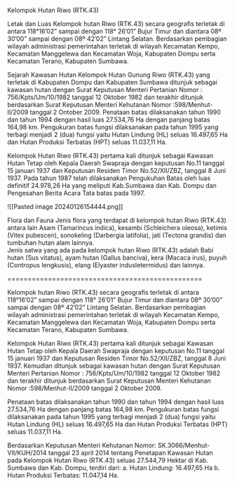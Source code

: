 Kelompok Hutan Riwo (RTK.43)

Letak dan Luas
Kelompok hutan Riwo (RTK.43) secara geografis terletak di antara 118°16’02” sampai dengan 118° 26’01” Bujur Timur dan diantara 08º 30’00” sampai dengan 08º 42’02” Lintang Selatan. Berdasarkan pembagian wilayah administrasi pemerintahan terletak di wilayah Kecamatan Kempo, Kecamatan Manggelewa dan Kecamatan Woja, Kabupaten Dompu serta Kecamatan Terano, Kabupaten Sumbawa.

Sejarah Kawasan Hutan
Kelompok Hutan Gunung Riwo (RTK.43) yang terletak di Kabupaten Dompu dan Kabupaten Sumbawa ditunjuk sebagai kawasan hutan dengan Surat Keputusan Menteri Pertanian Nomor : 756/Kpts/Um/10/1982 tanggal 12 Oktober 1982 dan terakhir ditunjuk berdasarkan Surat Keputusan Menteri Kehutanan Nomor :598/Menhut-II/2009 tanggal 2 Ontober 2009. Penataan batas dilaksanakan tahun 1990 dan tahun 1994 dengan hasil luas 27.534,76 Ha dengan panjang batas 164,98 km. Pengukuran batas fungsi dilaksanakan pada tahun 1995  yang terbagi menjadi 2 (dua) fungsi yaitu Hutan Lindung (HL) seluas 16.497,65 Ha dan Hutan Produksi Terbatas (HPT) seluas 11.037,11 Ha. 

Kelompok Hutan Riwo (RTK.43) pertama kali  ditunjuk sebagai Kawasan Hutan Tetap oleh Kepala Daerah Swapraja dengan keputusan No.11 tanggal 15 januari 1937 dan Keputusan Residen Timor No.52/XII/ZBZ, tanggal 8 Juni 1937. Pada tahun 1987 telah dilaksanakan Pengukuhan Batas oleh  luas definitif  24.978,26 Ha yang meliputi Kab.Sumbawa dan Kab. Dompu dan Pengesahan Berita Acara Tata batas pada 1997.

![[Pasted image 20240126154444.png]]


Flora dan Fauna
Jenis flora yang terdapat di kelompok hutan Riwo (RTK.43) antara lain Asam (Tamarincus indica), kesambi (Schleichera oleosa), ketimis (Vitex pubescen), sonokeling (Darbergia latifolia), jati (Tectona grandis) dan tumbuhan hutan alam lainnya.  
Jenis satwa yang ada pada kelompok hutan Riwo (RTK.43) adalah Babi hutan (Sus vitatus), ayam hutan (Gallus banciva), kera (Macaca irus),  puyuh (Contropus lengkusis), elang (Elyaster indusletermidus) dan lainnya.


================================================



Kelompok hutan Riwo (RTK.43) secara geografis terletak di antara 118°16’02” sampai dengan 118° 26’01” Bujur Timur dan diantara 08º 30’00” sampai dengan 08º 42’02” Lintang Selatan. Berdasarkan pembagian wilayah administrasi pemerintahan terletak di wilayah Kecamatan Kempo, Kecamatan Manggelewa dan Kecamatan Woja, Kabupaten Dompu serta Kecamatan Terano, Kabupaten Sumbawa.

Kelompok Hutan Riwo (RTK.43) pertama kali  ditunjuk sebagai Kawasan Hutan Tetap oleh Kepala Daerah Swapraja dengan keputusan No.11 tanggal 15 januari 1937 dan Keputusan Residen Timor No.52/XII/ZBZ, tanggal 8 Juni 1937. Kemudian ditunjuk sebagai kawasan hutan dengan Surat Keputusan Menteri Pertanian Nomor : 756/Kpts/Um/10/1982 tanggal 12 Oktober 1982 dan terakhir ditunjuk berdasarkan Surat Keputusan Menteri Kehutanan Nomor :598/Menhut-II/2009 tanggal 2 Oktober 2009. 

Penataan batas dilaksanakan tahun 1990 dan tahun 1994 dengan hasil luas 27.534,76 Ha dengan panjang batas 164,98 km. Pengukuran batas fungsi dilaksanakan pada tahun 1995  yang terbagi menjadi 2 (dua) fungsi yaitu Hutan Lindung (HL) seluas 16.497,65 Ha dan Hutan Produksi Terbatas (HPT) seluas 11.037,11 Ha.

Berdasarkan Keputusan Menteri Kehutanan Nomor: SK.3066/Menhut-VII/KUH/2014 tanggal 23 april 2014 tentang Penetapan Kawasan Hutan pada Kelompok Hutan Riwo (RTK.43) seluas 27.544,79 Hektar di Kab. Sumbawa dan Kab. Dompu, terdiri dari:
a. Hutan Lindung: 16.497,65 Ha
b. Hutan Produksi Terbatas: 11.047,14 Ha.